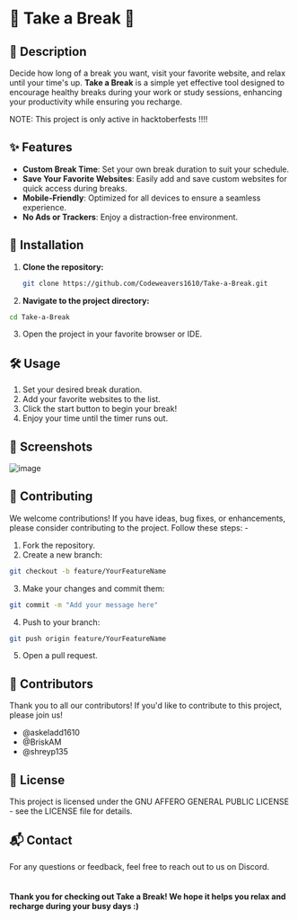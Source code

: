 # 🛑 Take a Break 🛑

## 📜 Description
Decide how long of a break you want, visit your favorite website, and relax until your time's up. **Take a Break** is a simple yet effective tool designed to encourage healthy breaks during your work or study sessions, enhancing your productivity while ensuring you recharge.

NOTE: This project is only active in hacktoberfests !!!! 

## ✨ Features
- **Custom Break Time**: Set your own break duration to suit your schedule.
- **Save Your Favorite Websites**: Easily add and save custom websites for quick access during breaks.
- **Mobile-Friendly**: Optimized for all devices to ensure a seamless experience.
- **No Ads or Trackers**: Enjoy a distraction-free environment.

## 🚀 Installation

1. **Clone the repository:**
   ```bash
   git clone https://github.com/Codeweavers1610/Take-a-Break.git
2. **Navigate to the project directory:**
```bash
cd Take-a-Break
```
3. Open the project in your favorite browser or IDE.

## 🛠️ Usage

1. Set your desired break duration.
2. Add your favorite websites to the list.
3. Click the start button to begin your break!
4. Enjoy your time until the timer runs out.

## 📱 Screenshots
![image](https://github.com/user-attachments/assets/7385f421-ac25-487f-8a80-cc4f41d2d67d)


## 🎨 Contributing
We welcome contributions! If you have ideas, bug fixes, or enhancements, please consider contributing to the project. Follow these steps: -<br>

1. Fork the repository.
2. Create a new branch:
```bash
git checkout -b feature/YourFeatureName
```
3. Make your changes and commit them:
```bash
git commit -m "Add your message here"
```
4. Push to your branch:
```bash
git push origin feature/YourFeatureName
```
5. Open a pull request.
## 🤝 Contributors
Thank you to all our contributors! If you'd like to contribute to this project, please join us!

- @askeladd1610
- @BriskAM
- @shreyp135
  
## 📄 License
This project is licensed under the GNU AFFERO GENERAL PUBLIC LICENSE - see the LICENSE file for details.

## 📬 Contact
For any questions or feedback, feel free to reach out to us on Discord.<br><br>

#### Thank you for checking out Take a Break! We hope it helps you relax and recharge during your busy days :)
